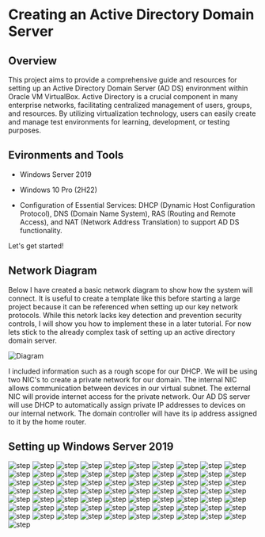 <h1>Creating an Active Directory Domain Server</h1>

<h2>Overview</h2>
This project aims to provide a comprehensive guide and resources for setting up an Active Directory Domain Server (AD DS) environment within Oracle VM VirtualBox. Active Directory is a crucial component in many enterprise networks, facilitating centralized management of users, groups, and resources. By utilizing virtualization technology, users can easily create and manage test environments for learning, development, or testing purposes.

<h2>Evironments and Tools</h2>

- Windows Server 2019

- Windows 10 Pro (2H22)
  
- Configuration of Essential Services: DHCP (Dynamic Host Configuration Protocol), DNS (Domain Name System), RAS (Routing and Remote Access), and NAT (Network Address Translation) to support AD DS functionality.

Let's get started!
  
<h2>Network Diagram</h2>

Below I have created a basic network diagram to show how the system will connect. It is useful to create a template like this before starting a large project because it can be referenced when setting up our key network protocols. While this netork lacks key detection and prevention security controls, I will show you how to implement these in a later tutorial. For now lets stick to the already complex task of setting up an active directory domain server.

![Diagram](https://github.com/nicknava1/AD-DS/blob/main/Active%20Directory/Network%20Diagram.png)

I included information such as a rough scope for our DHCP. We will be using two NIC's to create a private network for our domain. The internal NIC allows communication between devices in our virtual subnet. The external NIC will provide internet access for the private network. Our AD DS server will use DHCP to automatically assign private IP addresses to devices on our internal network. The domain controller will have its ip address assigned to it by the home router.

<h2>Setting up Windows Server 2019</h2>

![step](https://github.com/nicknava1/AD-DS/blob/main/Active%20Directory/0.png)
![step](https://github.com/nicknava1/AD-DS/blob/main/Active%20Directory/1.png)
![step](https://github.com/nicknava1/AD-DS/blob/main/Active%20Directory/2.png)
![step](https://github.com/nicknava1/AD-DS/blob/main/Active%20Directory/3.png)
![step](https://github.com/nicknava1/AD-DS/blob/main/Active%20Directory/4.png)
![step](https://github.com/nicknava1/AD-DS/blob/main/Active%20Directory/5.png)
![step](https://github.com/nicknava1/AD-DS/blob/main/Active%20Directory/6.png)
![step](https://github.com/nicknava1/AD-DS/blob/main/Active%20Directory/7.png)
![step](https://github.com/nicknava1/AD-DS/blob/main/Active%20Directory/8.png)
![step](https://github.com/nicknava1/AD-DS/blob/main/Active%20Directory/9.png)
![step](https://github.com/nicknava1/AD-DS/blob/main/Active%20Directory/10.png)
![step](https://github.com/nicknava1/AD-DS/blob/main/Active%20Directory/11.png)
![step](https://github.com/nicknava1/AD-DS/blob/main/Active%20Directory/12.png)
![step](https://github.com/nicknava1/AD-DS/blob/main/Active%20Directory/13.png)
![step](https://github.com/nicknava1/AD-DS/blob/main/Active%20Directory/14.png)
![step](https://github.com/nicknava1/AD-DS/blob/main/Active%20Directory/15.png)
![step](https://github.com/nicknava1/AD-DS/blob/main/Active%20Directory/16.png)
![step](https://github.com/nicknava1/AD-DS/blob/main/Active%20Directory/17.png)
![step](https://github.com/nicknava1/AD-DS/blob/main/Active%20Directory/18.png)
![step](https://github.com/nicknava1/AD-DS/blob/main/Active%20Directory/19.png)
![step](https://github.com/nicknava1/AD-DS/blob/main/Active%20Directory/20.png)
![step](https://github.com/nicknava1/AD-DS/blob/main/Active%20Directory/21.png)
![step](https://github.com/nicknava1/AD-DS/blob/main/Active%20Directory/22.png)
![step](https://github.com/nicknava1/AD-DS/blob/main/Active%20Directory/23.png)
![step](https://github.com/nicknava1/AD-DS/blob/main/Active%20Directory/24.png)
![step](https://github.com/nicknava1/AD-DS/blob/main/Active%20Directory/25.png)
![step](https://github.com/nicknava1/AD-DS/blob/main/Active%20Directory/26.png)
![step](https://github.com/nicknava1/AD-DS/blob/main/Active%20Directory/27.png)
![step](https://github.com/nicknava1/AD-DS/blob/main/Active%20Directory/28.png)
![step](https://github.com/nicknava1/AD-DS/blob/main/Active%20Directory/29.png)
![step](https://github.com/nicknava1/AD-DS/blob/main/Active%20Directory/30.png)
![step](https://github.com/nicknava1/AD-DS/blob/main/Active%20Directory/31.png)
![step](https://github.com/nicknava1/AD-DS/blob/main/Active%20Directory/32.png)
![step](https://github.com/nicknava1/AD-DS/blob/main/Active%20Directory/33.png)
![step](https://github.com/nicknava1/AD-DS/blob/main/Active%20Directory/34.png)
![step](https://github.com/nicknava1/AD-DS/blob/main/Active%20Directory/35.png)
![step](https://github.com/nicknava1/AD-DS/blob/main/Active%20Directory/36.png)
![step](https://github.com/nicknava1/AD-DS/blob/main/Active%20Directory/37.png)
![step](https://github.com/nicknava1/AD-DS/blob/main/Active%20Directory/38.png)
![step](https://github.com/nicknava1/AD-DS/blob/main/Active%20Directory/39.png)
![step](https://github.com/nicknava1/AD-DS/blob/main/Active%20Directory/40.png)
![step](https://github.com/nicknava1/AD-DS/blob/main/Active%20Directory/41.png)
![step](https://github.com/nicknava1/AD-DS/blob/main/Active%20Directory/42.png)
![step](https://github.com/nicknava1/AD-DS/blob/main/Active%20Directory/43.png)
![step](https://github.com/nicknava1/AD-DS/blob/main/Active%20Directory/44.png)
![step](https://github.com/nicknava1/AD-DS/blob/main/Active%20Directory/45.png)
![step](https://github.com/nicknava1/AD-DS/blob/main/Active%20Directory/46.png)
![step](https://github.com/nicknava1/AD-DS/blob/main/Active%20Directory/47.png)
![step](https://github.com/nicknava1/AD-DS/blob/main/Active%20Directory/48.png)
![step](https://github.com/nicknava1/AD-DS/blob/main/Active%20Directory/49.png)
![step](https://github.com/nicknava1/AD-DS/blob/main/Active%20Directory/50.png)
![step](https://github.com/nicknava1/AD-DS/blob/main/Active%20Directory/51.png)
![step](https://github.com/nicknava1/AD-DS/blob/main/Active%20Directory/52.png)
![step](https://github.com/nicknava1/AD-DS/blob/main/Active%20Directory/53.png)
![step](https://github.com/nicknava1/AD-DS/blob/main/Active%20Directory/54.png)
![step](https://github.com/nicknava1/AD-DS/blob/main/Active%20Directory/55.png)
![step](https://github.com/nicknava1/AD-DS/blob/main/Active%20Directory/56.png)
![step](https://github.com/nicknava1/AD-DS/blob/main/Active%20Directory/57.png)
![step](https://github.com/nicknava1/AD-DS/blob/main/Active%20Directory/58.png)
![step](https://github.com/nicknava1/AD-DS/blob/main/Active%20Directory/59.png)
![step](https://github.com/nicknava1/AD-DS/blob/main/Active%20Directory/60.png)
![step](https://github.com/nicknava1/AD-DS/blob/main/Active%20Directory/61.png)
![step](https://github.com/nicknava1/AD-DS/blob/main/Active%20Directory/62.png)
![step](https://github.com/nicknava1/AD-DS/blob/main/Active%20Directory/63.png)
![step](https://github.com/nicknava1/AD-DS/blob/main/Active%20Directory/64.png)
![step](https://github.com/nicknava1/AD-DS/blob/main/Active%20Directory/65.png)
![step](https://github.com/nicknava1/AD-DS/blob/main/Active%20Directory/66.png)
![step](https://github.com/nicknava1/AD-DS/blob/main/Active%20Directory/67.png)
![step](https://github.com/nicknava1/AD-DS/blob/main/Active%20Directory/68.png)
![step](https://github.com/nicknava1/AD-DS/blob/main/Active%20Directory/69.png)
![step](https://github.com/nicknava1/AD-DS/blob/main/Active%20Directory/70.png)
